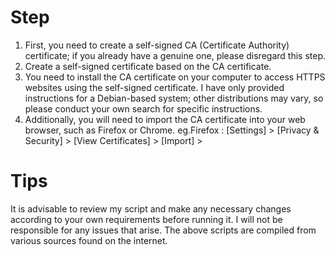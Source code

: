 # Step
1. First, you need to create a self-signed CA (Certificate Authority) certificate; if you already have a genuine one, please disregard this step.
2. Create a self-signed certificate based on the CA certificate.
3. You need to install the CA certificate on your computer to access HTTPS websites using the self-signed certificate. I have only provided instructions for a Debian-based system; other distributions may vary, so please conduct your own search for specific instructions.
4. Additionally, you will need to import the CA certificate into your web browser, such as Firefox or Chrome.
     eg.Firefox : [Settings] > [Privacy & Security] > [View Certificates] > [Import] >

# Tips
It is advisable to review my script and make any necessary changes according to your own requirements before running it. I will not be responsible for any issues that arise. The above scripts are compiled from various sources found on the internet.
